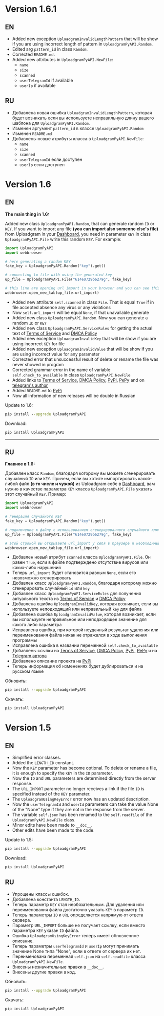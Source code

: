 # Version 1.6.1
## EN
- Added new exception `UploadgramInvalidLengthPattern` that will be show if you are using incorrect length of pattern in `UploadgramPyAPI.Random`. 
- Edited arg `pattern_id` in class `Random`.
- Corrected `README.md`.
- Added new attributes in `UploadgramPyAPI.NewFile`:
  * `name`
  * `size`
  * `scanned`
  * `userTelegramId` if available
  * `userIp` if available

## RU
- Добавлена новая ошибка `UploadgramInvalidLengthPattern`, которая будет возникать если вы используете неправильную длину вашего шаблона для `UploadgramPyAPI.Random`.
- Изменен аргумент `pattern_id` в классе `UploadgramPyAPI.Random`
- Изменен `README.md`
- Добавлены новые атрибуты класса в `UploadgramPyAPI.NewFile`:
  * `name`
  * `size`
  * `scanned`
  * `userTelegramId` если доступен
  * `userIp` если доступен

# Version 1.6
## EN
**The main thing in 1.6:**

Added new class `UploadgramPyAPI.Random`, that can generate random `ID` or `KEY`. If you want to import any file **(you can import also someone else's file)** from Uploadgram in your [Dashboard]("https://uploadgram.me/upload/#/"), you need in parameter `KEY` in class `UploadgramPyAPI.File` write this random `KEY`. For example:
```py
import UploadgramPyAPI
import webbrowser

# here generating a random KEY
fake_key = UploadgramPyAPI.Random("key").get()

# connecting to file with using the generated key 
up_file = UploadgramPyAPI.File("614e0729b6279g", fake_key)

# this line are opening url_import in your browser and you can see this file in Dashboard
webbrowser.open_new_tab(up_file.url_import)
```

- Added new attribute `self.scanned` in class `File`. That is equal `True` if in file accepted absence any virus or any violations
- Now `self.url_import` will be equal `None`, if that unavailable generate
- Added new class `UploadgramPyAPI.Random`. Now you can generate a random `ID` or `KEY`
- Added new class `UploadgramPyAPI.ServiceRules` for getting the actual text of [Terms of Service](https://uploadgram.me/terms.html) and [DMCA Policy](https://uploadgram.me/dmca.html)
- Added new exception `UploadgramInvalidKey` that will be show if you are using incorrect `KEY` for file
- Added new exception `UploadgramInvalidValue` that will be show if you are using incorrect value for any parameter
- Corrected error that unsuccessful result of delete or rename the file was never showed in program
- Corrected grammar error in the name of variable `self.check_to_available` in class `UploadgramPyAPI.NewFile`
- Added links to [Terms of Service](https://uploadgram.me/terms.html), [DMCA Policy](https://uploadgram.me/dmca.html), [PyPi](https://pypi.org/project/uploadgrampyapi/), [PePy](https://pepy.tech/project/UploadgramPyAPI) and on [telegram's author](https://t.me/tankalxat34)
- Added `README.md` to [PyPi](https://pypi.org/project/uploadgrampyapi/)
- Now all information of new releases will be double in Russian

Update to 1.6:
```bat
pip install --upgrade UploadgramPyAPI
```

Download:
```bat
pip install UploadgramPyAPI
```

_______________________________
## RU

**Главное в 1.6:**

Добавлен класс `Random`, благодаря которому вы можете сгенерировать случайный `ID` или `KEY`. Причем, если вы хотите импортировать какой-либой файл **(в то числе и чужой)** из Uploadgram себе в [Dashboard]("https://uploadgram.me/upload/#/"), вам нужно в качестве параметра `KEY` класса `UploadgramPyAPI.File` указать этот случайный `KEY`. Пример:
```py
import UploadgramPyAPI
import webbrowser

# генерация случайного KEY
fake_key = UploadgramPyAPI.Random("key").get()

# подключение к файлу с использованием сгенерированного случайного ключа 
up_file = UploadgramPyAPI.File("614e0729b6279g", fake_key)

# этой строкой вы открываете url_import у себя в браузере и необходимый файл появится у вас в Dashboard
webbrowser.open_new_tab(up_file.url_import)
```

- Добавлен новый атрибут `scanned` класса `UploadgramPyAPI.File`. Он равен `True`, если в файле подтверждено отсутствие вирусов или каких-либо нарушений
- Теперь `url_import` будет становится равным `None`, если его невозможно сгенерировать
- Добавлен класс `UploadgramPyAPI.Random`, благодаря которому можно сгенерировать случайный `id` или `key`
- Добавлен класс `UploadgramPyAPI.ServiceRules` для получения актуального текста из [Terms of Service](https://uploadgram.me/terms.html) и [DMCA Policy](https://uploadgram.me/dmca.html)
- Добавлена ошибка `UploadgramInvalidKey`, которая возникает, если вы используете неподходящий или неправильный `key` для файла
- Добавлена ошибка `UploadgramInvalidValue`, которая возникает, если вы используете неправильное или неподходящее значение для какого либо параметра
- Исправлена ошибка, при которой неудачный результат удаления или переименования файла никак не отражался в ходе выполнения программы
- Исправлена ошибка в названии переменной `self.check_to_available`
- Добавлены ссылки на [Terms of Service](https://uploadgram.me/terms.html), [DMCA Policy](https://uploadgram.me/dmca.html), [PyPi](https://pypi.org/project/uploadgrampyapi/), [PePy](https://pepy.tech/project/UploadgramPyAPI) и на [Telegram автора](https://t.me/tankalxat34)
- Добавлено описание проекта на [PyPi](https://pypi.org/project/uploadgrampyapi/)
- Теперь информация об изменениях будет дублироваться и на русском языке

Обновить:
```bat
pip install --upgrade UploadgramPyAPI
```

Скачать:
```bat
pip install UploadgramPyAPI
```

# Version 1.5
## EN
- Simplified error classes.
- Added the `LENGTH_ID` constant.
- Now the `KEY` parameter has become optional. To delete or rename a file, it is enough to specify the `KEY` in the `ID` parameter.
- Now the `ID` and `URL` parameters are determined directly from the server response.
- The `URL_IMPORT` parameter no longer receives a link if the file `ID` is specified instead of the `KEY` parameter.
- The `UploadgramUsingKeyError` error now has an updated description.
- Now the `userTelegramId` and `userId` parameters can take the value None of the "None" type if they are not in the response from the server.
- The variable `self.json` has been renamed to the `self.readfile` of the `UploadgramPyAPI.NewFile` class.
- Minor edits have been made to `__doc__`.
- Other edits have been made to the code. 

Update to 1.5:
```bat
pip install --upgrade UploadgramPyAPI
```

Download:
```bat
pip install UploadgramPyAPI
```
## RU
- Упрощены классы ошибок.
- Добавлена константа `LENGTH_ID`.
- Теперь параметр `KEY` стал необязательным. Для удаления или переименования файла достаточно указать `KEY` в параметр `ID`.
- Теперь параметры `ID` и `URL` определяется напрямую от ответа сервера.
- Параметр `URL_IMPORT` больше не получает ссылку, если вместо параметра `KEY` указан `ID` файла.
- Ошибка `UploadgramUsingKeyError` теперь имеет обновленное описание.
- Теперь параметры `userTelegramId` и `userIp` могут принимать значение None типа "None", если в ответе от сервера их нет.
- Переименована переменная `self.json` на `self.readfile` класса `UploadgramPyAPI.NewFile`.
- Внесены незначительные правки в `__doc__`.
- Внесены другие правки в код.


Обновить:
```bat
pip install --upgrade UploadgramPyAPI
```

Скачать:
```bat
pip install UploadgramPyAPI
```
